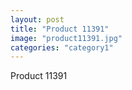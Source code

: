 ```yaml
---
layout: post
title: "Product 11391"
image: "product11391.jpg"
categories: "category1"
---
```

Product 11391
